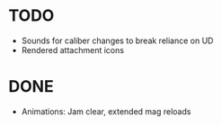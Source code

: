 # TODO
- Sounds for caliber changes to break reliance on UD
- Rendered attachment icons

# DONE
- Animations: Jam clear, extended mag reloads